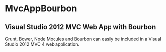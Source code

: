 MvcAppBourbon
=============

## Visual Studio 2012 MVC Web App with Bourbon

Grunt, Bower, Node Modules and Bourbon can easily be included in a Visual Studio 2012 MVC 4 web application.